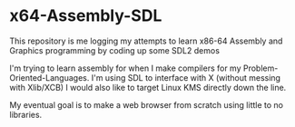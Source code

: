 # x64-Assembly-SDL
This repository is me logging my attempts to learn x86-64 Assembly and Graphics programming by coding up some SDL2 demos

I'm trying to learn assembly for when I make compilers for my Problem-Oriented-Languages. I'm using SDL to interface with X (without messing with Xlib/XCB) I would also like to target Linux KMS directly down the line.

My eventual goal is to make a web browser from scratch using little to no libraries.


